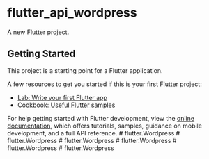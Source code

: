 # flutter_api_wordpress

A new Flutter project.

## Getting Started

This project is a starting point for a Flutter application.

A few resources to get you started if this is your first Flutter project:

- [Lab: Write your first Flutter app](https://docs.flutter.dev/get-started/codelab)
- [Cookbook: Useful Flutter samples](https://docs.flutter.dev/cookbook)

For help getting started with Flutter development, view the
[online documentation](https://docs.flutter.dev/), which offers tutorials,
samples, guidance on mobile development, and a full API reference.
#   f l u t t e r . W o r d p r e s s  
 #   f l u t t e r . W o r d p r e s s  
 #   f l u t t e r . W o r d p r e s s  
 #   f l u t t e r . W o r d p r e s s  
 #   f l u t t e r . W o r d p r e s s  
 #   f l u t t e r . W o r d p r e s s  
 